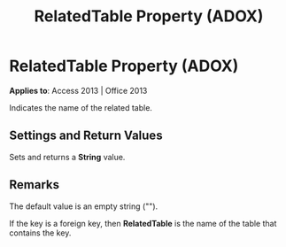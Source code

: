 ﻿---
title: RelatedTable Property (ADOX)
TOCTitle: RelatedTable Property (ADOX)
ms:assetid: e9e7fedb-d280-6018-2cbf-e7be6136a00c
ms:mtpsurl: https://msdn.microsoft.com/en-us/library/JJ250185(v=office.15)
ms:contentKeyID: 48548450
ms.date: 09/18/2015
mtps_version: v=office.15
---

# RelatedTable Property (ADOX)


**Applies to**: Access 2013 | Office 2013

Indicates the name of the related table.

## Settings and Return Values

Sets and returns a **String** value.

## Remarks

The default value is an empty string ("").

If the key is a foreign key, then **RelatedTable** is the name of the table that contains the key.

